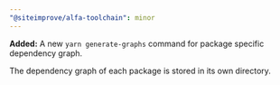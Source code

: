```yaml
---
"@siteimprove/alfa-toolchain": minor
---
```


**Added:** A new `yarn generate-graphs` command for package specific dependency graph.

The dependency graph of each package is stored in its own directory.
